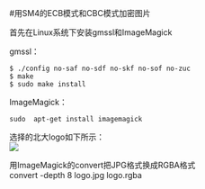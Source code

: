 #用SM4的ECB模式和CBC模式加密图片  

首先在Linux系统下安装gmssl和ImageMagick  

gmssl：  

    $ ./config no-saf no-sdf no-skf no-sof no-zuc
    $ make
    $ sudo make install
ImageMagick：  

    sudo  apt-get install imagemagick

选择的北大logo如下所示：  
![](https://tva1.sinaimg.cn/large/006y8mN6ly1g83dtpj712j30k00k075n.jpg)

用ImageMagick的convert把JPG格式换成RGBA格式  
    convert -depth 8 logo.jpg logo.rgba  


